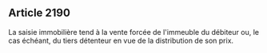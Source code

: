 Article 2190
----
La saisie immobilière tend à la vente forcée de l'immeuble du débiteur ou, le
cas échéant, du tiers détenteur en vue de la distribution de son prix.

